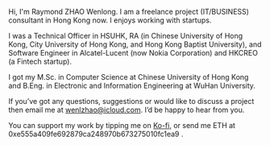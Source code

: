 Hi, I'm Raymond ZHAO Wenlong. I am a freelance project (IT/BUSINESS) consultant in Hong Kong now. I enjoys working with startups.

I was a Technical Officer in HSUHK, RA (in Chinese University of Hong Kong, City University of Hong Kong, and Hong Kong Baptist University), and Software Engineer in Alcatel-Lucent (now Nokia Corporation) and HKCREO (a Fintech startup).

I got my M.Sc. in Computer Science at Chinese University of Hong Kong and B.Eng. in Electronic and Information Engineering at WuHan University.

If you’ve got any questions, suggestions or would like to discuss a project then email me at wenlzhao@icloud.com. I’d be happy to hear from you. 

You can support my work by tipping me on [Ko-fi](https://ko-fi.com/muyun), or send me ETH at 0xe555a409fe692879ca248970b673275010fc1ea9 .
